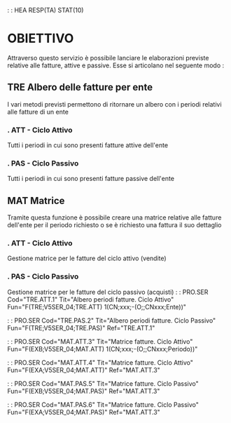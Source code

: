  :  : HEA RESP(TA) STAT(10)
# OBIETTIVO
Attraverso questo servizio è possibile lanciare le elaborazioni previste relative alle fatture,
attive e passive. Esse si articolano nel seguente modo : 
## TRE Albero delle fatture per ente
I vari metodi previsti permettono di ritornare un albero con i periodi relativi alle fatture di
un ente
### . ATT - Ciclo Attivo
Tutti i periodi in cui sono presenti fatture attive dell'ente
### . PAS - Ciclo Passivo
Tutti i periodi in cui sono presenti fatture passive dell'ente
## MAT Matrice
Tramite questa funzione è possibile creare una matrice relative alle fatture dell'ente per il
periodo richiesto o se è richiesto una fattura il suo dettaglio
### . ATT - Ciclo Attivo
Gestione matrice per le fatture del ciclo attivo (vendite)
### . PAS - Ciclo Passivo
Gestione matrice per le fatture del ciclo passivo (acquisti)
 :  : PRO.SER Cod="TRE.ATT.1" Tit="Albero periodi fatture. Ciclo Attivo" Fun="F(TRE;V5SER_04;TRE.ATT) 1(CN;xxx;-(O;;CNxxx;Ente))"

 :  : PRO.SER Cod="TRE.PAS.2" Tit="Albero periodi fatture. Ciclo Passivo" Fun="F(TRE;V5SER_04;TRE.PAS)" Ref="TRE.ATT.1"

 :  : PRO.SER Cod="MAT.ATT.3" Tit="Matrice fatture. Ciclo Attivo" Fun="F(EXB;V5SER_04;MAT.ATT) 1(CN;xxx;-(O;;CNxxx;Periodo))"

 :  : PRO.SER Cod="MAT.ATT.4" Tit="Matrice fatture. Ciclo Attivo" Fun="F(EXA;V5SER_04;MAT.ATT)" Ref="MAT.ATT.3"

 :  : PRO.SER Cod="MAT.PAS.5" Tit="Matrice fatture. Ciclo Passivo" Fun="F(EXB;V5SER_04;MAT.PAS)" Ref="MAT.ATT.3"

 :  : PRO.SER Cod="MAT.PAS.6" Tit="Matrice fatture. Ciclo Passivo" Fun="F(EXA;V5SER_04;MAT.PAS)" Ref="MAT.ATT.3"

